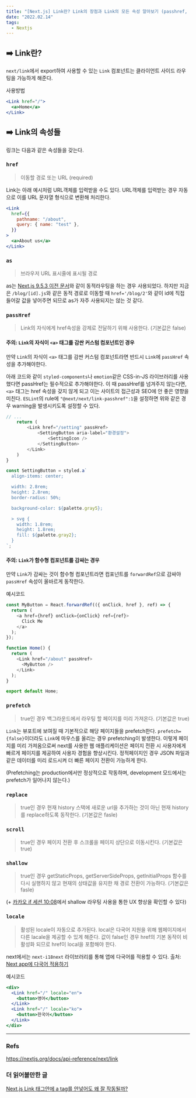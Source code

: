 ```yaml
---
title: "[Next.js] Link란? Link의 장점과 Link의 모든 속성 알아보기 (passhref, shallow  등)"
date: "2022.02.14"
tags:
  - Nextjs
---
```


## ➡️ Link란?

`next/link`에서 export하여 사용할 수 있는 `Link` 컴포넌트는 클라이언트 사이드 라우팅을 가능하게 해준다.

사용방법

```jsx
<Link href="/">
  <a>Home</a>
</Link>
```

## ➡️ Link의 속성들

링크는 다음과 같은 속성들을 갖는다.

### `href`

> 이동할 경로 또는 URL (required)

Link는 아래 예시처럼 URL객체를 입력받을 수도 있다. URL객체를 입력받는 경우 자동으로 이를 URL 문자열 형식으로 변환해 처리한다.

```jsx
<Link
  href={{
    pathname: "/about",
    query: { name: "test" },
  }}
>
  <a>About us</a>
</Link>
```

### `as`

> 브라우저 URL 표시줄에 표시될 경로

as는 [Next.js 9.5.3 이전 문서](https://nextjs.org/docs/tag/v9.5.2/api-reference/next/link#dynamic-routes)와 같이 동적라우팅을 하는 경우 사용되었다. 하지만 지금은 `/blog/[id].js`와 같은 동적 경로로 이동할 때 `href='/blog/2'`와 같이 id에 직접 들어갈 값을 넣어주면 되므로 as가 자주 사용되지는 않는 것 같다.

### `passHref`

> Link의 자식에게 href속성을 강제로 전달하기 위해 사용한다. (기본값은 false)

#### 주의: `Link`의 자식이 `<a>` 태그를 감싼 커스텀 컴포넌트인 경우

만약 `Link`의 자식이 `<a>` 태그를 감싼 커스텀 컴포넌트라면 반드시 `Link`에 `passHref` 속성을 추가해야한다.

아래 코드와 같이 `styled-components`나 `emotion`같은 CSS-in-JS 라이브러리를 사용했다면 passHref는 필수적으로 추가해야한다.
이 때 passHref를 넘겨주지 않는다면, `<a>` 태그는 href 속성을 갖지 않게 되고 이는 사이트의 접근성과 SEO에 안 좋은 영향을 미친다. `ESLint`의 rule에 `"@next/next/link-passhref":1`을 설정하면 위와 같은 경우 warning을 발생시키도록 설정할 수 있다.

```js
// ...
    return (
        <Link href="/setting" passHref>
            <SettingButton aria-label="환경설정">
                <SettingIcon />
            </SettingButton>
        </Link>
    )
}

const SettingButton = styled.a`
  align-items: center;

  width: 2.8rem;
  height: 2.8rem;
  border-radius: 50%;

  background-color: ${palette.gray5};

  > svg {
    width: 1.8rem;
    height: 1.8rem;
    fill: ${palette.gray2};
  }
`;
```

#### 주의: `Link`가 함수형 컴포넌트를 감싸는 경우

만약 `Link`가 감싸는 것이 함수형 컴포넌트라면 컴포넌트를 `forwardRef`으로 감싸야 `passHref` 속성이 올바르게 동작한다.

예시코드

```js
const MyButton = React.forwardRef(({ onClick, href }, ref) => {
  return (
    <a href={href} onClick={onClick} ref={ref}>
      Click Me
    </a>
  );
});

function Home() {
  return (
    <Link href="/about" passHref>
      <MyButton />
    </Link>
  );
}

export default Home;
```

### `prefetch`

> true인 경우 백그라운드에서 라우팅 할 페이지를 미리 가져온다. (기본값은 true)

`Link`는 뷰포트에 보여질 때 기본적으로 해당 페이지들을 prefetch한다. `prefetch={false}`이더라도 `Link`에 마우스를 올리는 경우 prefetching이 발생한다. 이렇게 페이지를 미리 가져옴으로써 next를 사용한 웹 애플리케이션은 페이지 전환 시 사용자에게 빠르게 페이지를 제공하여 사용자 경험을 향상시킨다. 정적페이지인 경우 JSON 파일과 같은 데이터를 미리 로드시켜 더 빠른 페이지 전환이 가능하게 한다.

(Prefetching는 production에서만 정상적으로 작동하며, development 모드에서는 prefetch가 일어나지 않는다.)

### `replace`

> true인 경우 현재 history 스택에 새로운 url을 추가하는 것이 아닌 현재 history를 replace하도록 동작한다. (기본값은 fasle)

### `scroll`

> true인 경우 페이지 전환 후 스크롤을 페이지 상단으로 이동시킨다. (기본값은 true)

### `shallow`

> true인 경우 getStaticProps, getServerSideProps, getInitialProps 함수를 다시 실행하지 않고 현재의 상태값을 유지한 채 경로 전환이 가능하다. (기본값은 fasle)

(+ [카카오 if 세션 10:08](https://if.kakao.com/session/40)에서 shallow 라우팅 사용을 통한 UX 향상을 확인할 수 있다)

### `locale`

> 활성된 locale이 자동으로 추가된다. local은 다국어 지원을 위해 웹페이지에서 다른 lacale을 제공할 수 있게 해준다. 값이 false인 경우 href의 기본 동작이 비활성화 되므로 href이 local을 포함해야 한다.

next에서는 `next-i18next` 라이브러리를 통해 앱에 다국어를 적용할 수 있다.
출처: [Next app에 다국어 적용하기](https://minhanpark.github.io/today-i-learned/next-i18next/)

예시코드

```jsx
<div>
  <Link href="/" locale="en">
    <button>영어</button>
  </Link>
  <Link href="/" locale="ko">
    <button>한국어</button>
  </Link>
</div>
```

---

### Refs

https://nextjs.org/docs/api-reference/next/link

### 더 읽어볼만한 글

[Next.js Link 태그안에 a tag를 안넣어도 왜 잘 작동될까?](https://uchanlee.dev/nextjs/Why-using-a-tag-in-nextjs-Link/)

